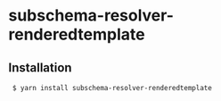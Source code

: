 subschema-resolver-renderedtemplate
===

## Installation
```sh
 $ yarn install subschema-resolver-renderedtemplate
```
